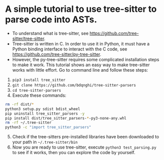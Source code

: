 # A simple tutorial to use tree-sitter to parse code into ASTs.

- To understand what is tree-sitter, see https://github.com/tree-sitter/tree-sitter.
- Tree-sitter is written in C. In order to use it in Python, it must have a Python binding interface to interact with the C code, see https://github.com/tree-sitter/py-tree-sitter.
- However, the py-tree-sitter requires some complicated installation steps to make it work. This tutorial shows an easy way to make tree-sitter works with little effort. Go to command line and follow these steps:

1) `pip3 install tree_sitter`
2) `git clone https://github.com/bdqnghi/tree-sitter-parsers`
3) `cd tree-sitter-parsers`
4) Execute these commands: 
```bash
rm -rf dist/*
python3 setup.py sdist bdist_wheel
pip uninstall tree_sitter_parsers -y
pip install dist/tree_sitter_parsers-*-py3-none-any.whl
rm -rf ~/.tree-sitter
python3 -c "import tree_sitter_parsers"
```
5) Check if the tree-sitters pre-installed libraries have been downloaded to your path in `~/.tree-sitter/bin`
6) Now you are ready to use tree-sitter, execute `python3 test_parsing.py` to see if it works, then you can explore the code by yourself.
